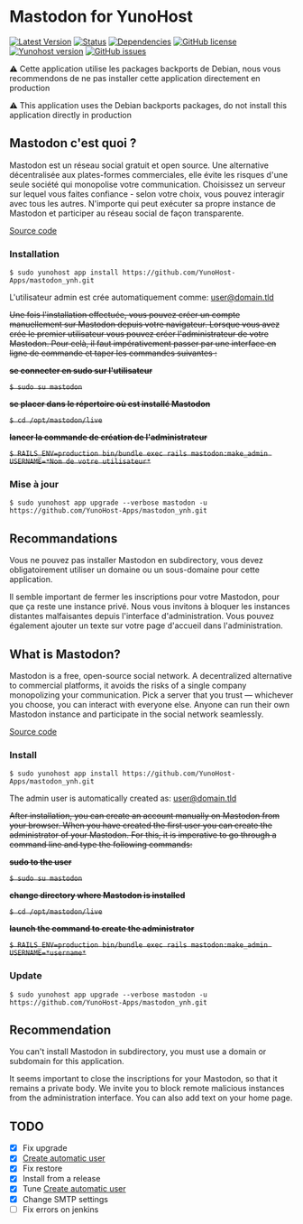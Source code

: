 # Mastodon for YunoHost

[![Latest Version](https://img.shields.io/badge/version-_--_-green.svg?style=flat)](https://github.com/YunoHost-Apps/mastodon_ynh/releases)
[![Status](https://img.shields.io/badge/status-testing-yellow.svg?style=flat)](https://github.com/YunoHost-Apps/mastodon_ynh/milestones)
[![Dependencies](https://img.shields.io/badge/dependencies-includes-lightgrey.svg?style=flat)](https://github.com/YunoHost-Apps/mastodon_ynh#dependencies)
[![GitHub license](https://img.shields.io/badge/license-GPLv3-blue.svg?style=flat)](https://raw.githubusercontent.com/YunoHost-Apps/mastodon_ynh/master/LICENSE)
[![Yunohost version](https://img.shields.io/badge/yunohost-2.4.2_tested-orange.svg?style=flat)](https://github.com/YunoHost/yunohost)
[![GitHub issues](https://img.shields.io/github/issues/YunoHost-Apps/mastodon_ynh.svg?style=flat)](https://github.com/YunoHost-Apps/mastodon_ynh/issues)

:warning: Cette application utilise les packages backports de Debian, nous vous recommendons de ne pas installer cette application directement en production

:warning: This application uses the Debian backports packages, do not install this application directly in production

## Mastodon c'est quoi ?

Mastodon est un réseau social gratuit et open source. Une alternative décentralisée aux plates-formes commerciales, elle évite les risques d'une seule société qui monopolise votre communication. Choisissez un serveur sur lequel vous faites confiance - selon votre choix, vous pouvez interagir avec tous les autres. N'importe qui peut exécuter sa propre instance de Mastodon et participer au réseau social de façon transparente.

[Source code](https://github.com/tootsuite/mastodon)

### Installation

`$ sudo yunohost app install https://github.com/YunoHost-Apps/mastodon_ynh.git`

L'utilisateur admin est crée automatiquement comme: user@domain.tld

<del>Une fois l'installation effectuée, vous pouvez créer un compte manuellement sur Mastodon depuis votre navigateur. Lorsque vous avez crée le premier utilisateur vous pouvez créer l'administrateur de votre Mastodon. Pour celà, il faut impérativement passer par une interface en ligne de commande et taper les commandes suivantes :</del>

<del>**se connecter en sudo sur l'utilisateur**</del>

<del>`$ sudo su mastodon`</del>

<del>**se placer dans le répertoire où est installé Mastodon**</del>

<del>`$ cd /opt/mastodon/live`</del>

<del>**lancer la commande de création de l'administrateur**</del>

<del>`$ RAILS_ENV=production bin/bundle exec rails mastodon:make_admin USERNAME=*Nom de votre utilisateur*`</del>

### Mise à jour

`$ sudo yunohost app upgrade --verbose mastodon -u https://github.com/YunoHost-Apps/mastodon_ynh.git`

## Recommandations

Vous ne pouvez pas installer Mastodon en subdirectory, vous devez obligatoirement utiliser un domaine ou un sous-domaine pour cette application.

Il semble important de fermer les inscriptions pour votre Mastodon, pour que ça reste une instance privé. Nous vous invitons à bloquer les instances distantes malfaisantes depuis l'interface d'administration. Vous pouvez également ajouter un texte sur votre page d'accueil dans l'administration.

## What is Mastodon?

Mastodon is a free, open-source social network. A decentralized alternative to commercial platforms, it avoids the risks of a single company monopolizing your communication. Pick a server that you trust — whichever you choose, you can interact with everyone else. Anyone can run their own Mastodon instance and participate in the social network seamlessly.

[Source code](https://github.com/tootsuite/mastodon)

### Install

`$ sudo yunohost app install https://github.com/YunoHost-Apps/mastodon_ynh.git`

The admin user is automatically created as: user@domain.tld

<del>After installation, you can create an account manually on Mastodon from your browser. When you have created the first user you can create the administrator of your Mastodon. For this, it is imperative to go through a command line and type the following commands:</del>

<del>**sudo to the user**</del>

<del>`$ sudo su mastodon`</del>

<del>**change directory where Mastodon is installed**</del>

<del>`$ cd /opt/mastodon/live`</del>

<del>**launch the command to create the administrator**</del>

<del>`$ RAILS_ENV=production bin/bundle exec rails mastodon:make_admin USERNAME=*username*`</del>

### Update

`$ sudo yunohost app upgrade --verbose mastodon -u https://github.com/YunoHost-Apps/mastodon_ynh.git`

## Recommendation

You can't install Mastodon in subdirectory, you must use a domain or subdomain for this application.

It seems important to close the inscriptions for your Mastodon, so that it remains a private body. We invite you to block remote malicious instances from the administration interface. You can also add text on your home page.

## TODO

- [x] Fix upgrade
- [x] [Create automatic user](https://github.com/tootsuite/documentation/blob/master/Running-Mastodon/Administration-guide.md#creating-users-while-registration-is-closed)
- [x] Fix restore
- [x] Install from a release
- [x] Tune [Create automatic user](https://github.com/tootsuite/documentation/blob/master/Running-Mastodon/Administration-guide.md#creating-users-while-registration-is-closed)
- [x] Change SMTP settings
- [ ] Fix errors on jenkins
